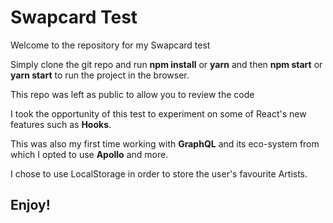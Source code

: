 # Swapcard Test

Welcome to the repository for my Swapcard test

Simply clone the git repo and run **npm install** or **yarn** and then **npm start** or **yarn start** to run the project in the browser.

This repo was left as public to allow you to review the code

I took the opportunity of this test to experiment on some of React's new features such as **Hooks**.

This was also my first time working with **GraphQL** and its eco-system from which I opted to use **Apollo** and more.

I chose to use LocalStorage in order to store the user's favourite Artists. 

## Enjoy!